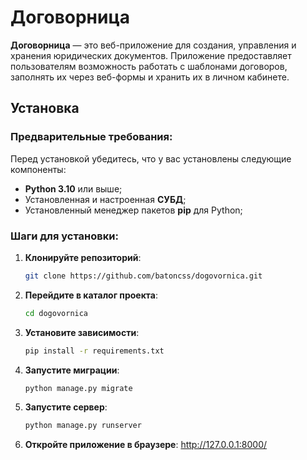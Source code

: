 # Договорница

**Договорница** — это веб-приложение для создания, управления и хранения юридических документов. Приложение предоставляет пользователям возможность работать с шаблонами договоров, заполнять их через веб-формы и хранить их в личном кабинете.

## Установка

### Предварительные требования:
Перед установкой убедитесь, что у вас установлены следующие компоненты:
- **Python 3.10** или выше;
- Установленная и настроенная **СУБД**;
- Установленный менеджер пакетов **pip** для Python;

### Шаги для установки:
1. **Клонируйте репозиторий**:
   ```bash
   git clone https://github.com/batoncss/dogovornica.git
2. **Перейдите в каталог проекта**:
   ```bash
   cd dogovornica
3. **Установите зависимости**:
   ```bash
   pip install -r requirements.txt
4. **Запустите миграции**:
   ```bash
   python manage.py migrate
5. **Запустите сервер**:
   ```bash
   python manage.py runserver
6. **Откройте приложение в браузере**:
http://127.0.0.1:8000/

